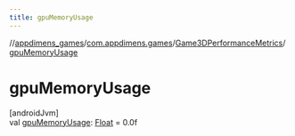 ```yaml
---
title: gpuMemoryUsage
---
```

//[appdimens_games](../../../index.html)/[com.appdimens.games](../index.html)/[Game3DPerformanceMetrics](index.html)/[gpuMemoryUsage](gpu-memory-usage.html)



# gpuMemoryUsage



[androidJvm]\
val [gpuMemoryUsage](gpu-memory-usage.html): [Float](https://kotlinlang.org/api/core/kotlin-stdlib/kotlin/-float/index.html) = 0.0f




